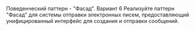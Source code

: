 Поведенческий паттерн - "Фасад".
Вариант 6
Реализуйте паттерн "Фасад" для системы отправки электронных писем,
предоставляющий унифицированный интерфейс для создания и отправки сообщений.